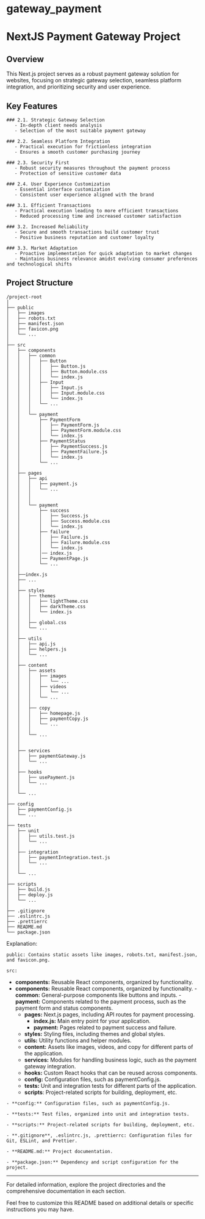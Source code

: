 # gateway_payment


# NextJS Payment Gateway Project

## Overview

This Next.js project serves as a robust payment gateway solution for websites, focusing on strategic gateway selection, seamless platform integration, and prioritizing security and user experience.

## Key Features


```
### 2.1. Strategic Gateway Selection
   - In-depth client needs analysis
   - Selection of the most suitable payment gateway

### 2.2. Seamless Platform Integration
   - Practical execution for frictionless integration
   - Ensures a smooth customer purchasing journey

### 2.3. Security First
   - Robust security measures throughout the payment process
   - Protection of sensitive customer data

### 2.4. User Experience Customization
   - Essential interface customization
   - Consistent user experience aligned with the brand

### 3.1. Efficient Transactions
   - Practical execution leading to more efficient transactions
   - Reduced processing time and increased customer satisfaction

### 3.2. Increased Reliability
   - Secure and smooth transactions build customer trust
   - Positive business reputation and customer loyalty

### 3.3. Market Adaptation
   - Proactive implementation for quick adaptation to market changes
   - Maintains business relevance amidst evolving consumer preferences and technological shifts
```



## Project Structure

```
/project-root
│
├── public
│   ├── images
│   ├── robots.txt
│   ├── manifest.json
│   ├── favicon.png
│   └── ...
│
├── src
│   ├── components
│   │   ├── common
│   │   │   ├── Button
│   │   │   │   ├── Button.js
│   │   │   │   ├── Button.module.css
│   │   │   │   └── index.js
│   │   │   ├── Input
│   │   │   │   ├── Input.js
│   │   │   │   ├── Input.module.css
│   │   │   │   └── index.js
│   │   │   └── ...
│   │   │
│   │   └── payment
│   │       ├── PaymentForm
│   │       │   ├── PaymentForm.js
│   │       │   ├── PaymentForm.module.css
│   │       │   └── index.js
│   │       ├── PaymentStatus
│   │       │   ├── PaymentSuccess.js
│   │       │   ├── PaymentFailure.js
│   │       │   └── index.js
│   │       └── ...
│   │   
│   ├── pages
│   │   ├── api
│   │   │   ├── payment.js
│   │   │   └── ...
│   │   │
│   │   │
│   │   └── payment
│   │       ├── success
│   │       │   ├── Success.js
│   │       │   ├── Success.module.css
│   │       │   └── index.js
│   │       ├── failure
│   │       │   ├── Failure.js
│   │       │   ├── Failure.module.css
│   │       │   └── index.js
│   │       │── index.js   
│   │       │── PaymentPage.js
│   │       └── ...
│   │
│   ├──index.js
│   ├── ...
│   │
│   ├── styles
│   │   ├── themes
│   │   │   ├── lightTheme.css
│   │   │   ├── darkTheme.css
│   │   │   └── index.js
│   │   │
│   │   ├── global.css
│   │   └── ...
│   │
│   ├── utils
│   │   ├── api.js
│   │   ├── helpers.js
│   │   └── ...
│   │
│   ├── content
│   │   ├── assets
│   │   │   ├── images
│   │   │   │   └── ...
│   │   │   ├── videos
│   │   │   │   └── ...
│   │   │   └── ...
│   │   │
│   │   ├── copy
│   │   │   ├── homepage.js
│   │   │   ├── paymentCopy.js
│   │   │   └── ...
│   │   │
│   │   └── ...
│   │
│   │
│   ├── services
│   │   ├── paymentGateway.js
│   │   └── ...
│   │
│   ├── hooks
│   │   ├── usePayment.js
│   │   └── ...
│   │
│   └── ...
│
├── config
│   ├── paymentConfig.js
│   └── ...
│
├── tests
│   ├── unit
│   │   ├── utils.test.js
│   │   └── ...
│   │
│   ├── integration
│   │   ├── paymentIntegration.test.js
│   │   └── ...
│   │
│   └── ...
│
├── scripts
│   ├── build.js
│   ├── deploy.js
│   └── ...
│
├── .gitignore
├── .eslintrc.js
├── .prettierrc
├── README.md
└── package.json

```

Explanation:

    public: Contains static assets like images, robots.txt, manifest.json, and favicon.png.

    src:
   - **components:** Reusable React components, organized by functionality.
   - **components:** Reusable React components, organized by functionality.
            - **common:** General-purpose components like buttons and inputs.
            - **payment:** Components related to the payment process, such as the payment form and status components.
        - **pages:** Next.js pages, including API routes for payment processing.
            - **index.js:** Main entry point for your application.
            - **payment:** Pages related to payment success and failure.
        - **styles:** Styling files, including themes and global styles.
        - **utils:** Utility functions and helper modules.
        - **content:** Assets like images, videos, and copy for different parts of the application.
        - **services:** Modules for handling business logic, such as the payment gateway integration.
        - **hooks:** Custom React hooks that can be reused across components.
        - **config:** Configuration files, such as paymentConfig.js.
        - **tests:** Unit and integration tests for different parts of the application.
        - **scripts**: Project-related scripts for building, deployment, etc.

    - **config:** Configuration files, such as paymentConfig.js.

    - **tests:** Test files, organized into unit and integration tests.

    - **scripts:** Project-related scripts for building, deployment, etc.

    - **.gitignore**, .eslintrc.js, .prettierrc: Configuration files for Git, ESLint, and Prettier.

    - **README.md:** Project documentation.

    - **package.json:** Dependency and script configuration for the project.

---

For detailed information, explore the project directories and the comprehensive documentation in each section.


Feel free to customize this README based on additional details or specific instructions you may have.